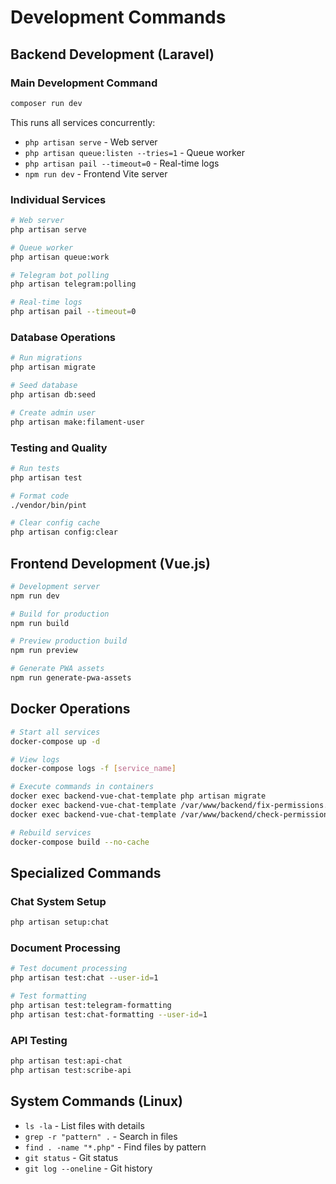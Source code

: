 # Development Commands

## Backend Development (Laravel)

### Main Development Command
```bash
composer run dev
```
This runs all services concurrently:
- `php artisan serve` - Web server
- `php artisan queue:listen --tries=1` - Queue worker
- `php artisan pail --timeout=0` - Real-time logs
- `npm run dev` - Frontend Vite server

### Individual Services
```bash
# Web server
php artisan serve

# Queue worker
php artisan queue:work

# Telegram bot polling
php artisan telegram:polling

# Real-time logs
php artisan pail --timeout=0
```

### Database Operations
```bash
# Run migrations
php artisan migrate

# Seed database
php artisan db:seed

# Create admin user
php artisan make:filament-user
```

### Testing and Quality
```bash
# Run tests
php artisan test

# Format code
./vendor/bin/pint

# Clear config cache
php artisan config:clear
```

## Frontend Development (Vue.js)

```bash
# Development server
npm run dev

# Build for production
npm run build

# Preview production build
npm run preview

# Generate PWA assets
npm run generate-pwa-assets
```

## Docker Operations

```bash
# Start all services
docker-compose up -d

# View logs
docker-compose logs -f [service_name]

# Execute commands in containers
docker exec backend-vue-chat-template php artisan migrate
docker exec backend-vue-chat-template /var/www/backend/fix-permissions.sh
docker exec backend-vue-chat-template /var/www/backend/check-permissions.sh

# Rebuild services
docker-compose build --no-cache
```

## Specialized Commands

### Chat System Setup
```bash
php artisan setup:chat
```

### Document Processing
```bash
# Test document processing
php artisan test:chat --user-id=1

# Test formatting
php artisan test:telegram-formatting
php artisan test:chat-formatting --user-id=1
```

### API Testing
```bash
php artisan test:api-chat
php artisan test:scribe-api
```

## System Commands (Linux)
- `ls -la` - List files with details
- `grep -r "pattern" .` - Search in files
- `find . -name "*.php"` - Find files by pattern
- `git status` - Git status
- `git log --oneline` - Git history